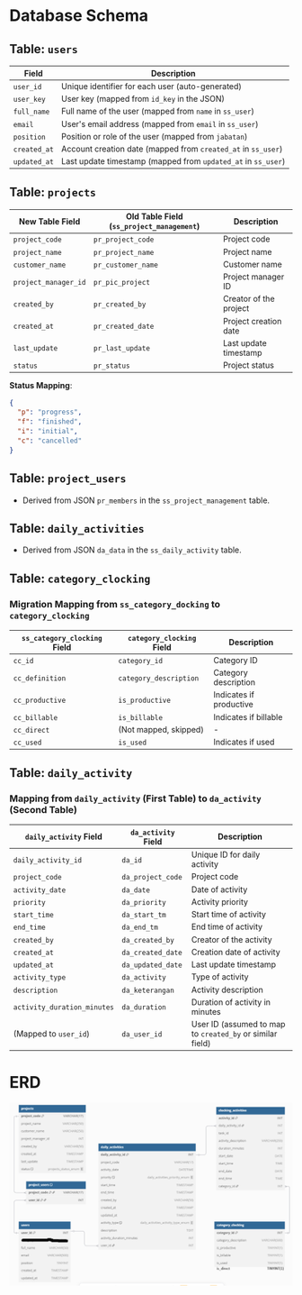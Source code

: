 # Database Schema

## Table: `users`

| Field          | Description                                              |
|----------------|----------------------------------------------------------|
| `user_id`      | Unique identifier for each user (auto-generated)          |
| `user_key`     | User key (mapped from `id_key` in the JSON)               |
| `full_name`    | Full name of the user (mapped from `name` in `ss_user`)   |
| `email`        | User's email address (mapped from `email` in `ss_user`)   |
| `position`     | Position or role of the user (mapped from `jabatan`)      |
| `created_at`   | Account creation date (mapped from `created_at` in `ss_user`) |
| `updated_at`   | Last update timestamp (mapped from `updated_at` in `ss_user`) |

## Table: `projects`

| New Table Field         | Old Table Field (`ss_project_management`) | Description                     |
|-------------------------|------------------------------------------|---------------------------------|
| `project_code`          | `pr_project_code`                        | Project code                    |
| `project_name`          | `pr_project_name`                        | Project name                    |
| `customer_name`         | `pr_customer_name`                       | Customer name                   |
| `project_manager_id`    | `pr_pic_project`                         | Project manager ID              |
| `created_by`            | `pr_created_by`                          | Creator of the project          |
| `created_at`            | `pr_created_date`                        | Project creation date           |
| `last_update`           | `pr_last_update`                         | Last update timestamp           |
| `status`                | `pr_status`                              | Project status                  |

**Status Mapping**:
```json
{
  "p": "progress",
  "f": "finished",
  "i": "initial",
  "c": "cancelled"
}
```

## Table: `project_users`

- Derived from JSON `pr_members` in the `ss_project_management` table.

## Table: `daily_activities`

- Derived from JSON `da_data` in the `ss_daily_activity` table.

## Table: `category_clocking`

### Migration Mapping from `ss_category_docking` to `category_clocking`

| `ss_category_clocking` Field | `category_clocking` Field      | Description                     |
|-----------------------------|-------------------------------|---------------------------------|
| `cc_id`                     | `category_id`                 | Category ID                     |
| `cc_definition`             | `category_description`        | Category description            |
| `cc_productive`             | `is_productive`               | Indicates if productive         |
| `cc_billable`               | `is_billable`                 | Indicates if billable           |
| `cc_direct`                 | (Not mapped, skipped)         | -                               |
| `cc_used`                   | `is_used`                     | Indicates if used               |

## Table: `daily_activity`

### Mapping from `daily_activity` (First Table) to `da_activity` (Second Table)

| `daily_activity` Field      | `da_activity` Field         | Description                              |
|-----------------------------|----------------------------|------------------------------------------|
| `daily_activity_id`         | `da_id`                    | Unique ID for daily activity             |
| `project_code`              | `da_project_code`          | Project code                             |
| `activity_date`             | `da_date`                  | Date of activity                         |
| `priority`                  | `da_priority`              | Activity priority                        |
| `start_time`                | `da_start_tm`              | Start time of activity                   |
| `end_time`                  | `da_end_tm`                | End time of activity                     |
| `created_by`                | `da_created_by`            | Creator of the activity                  |
| `created_at`                | `da_created_date`          | Creation date of activity                |
| `updated_at`                | `da_updated_date`          | Last update timestamp                    |
| `activity_type`             | `da_activity`              | Type of activity                         |
| `description`               | `da_keterangan`            | Activity description                     |
| `activity_duration_minutes` | `da_duration`              | Duration of activity in minutes          |
| (Mapped to `user_id`)       | `da_user_id`               | User ID (assumed to map to `created_by` or similar field) |


# ERD
![Database ERD](erd.png "Database ERD")